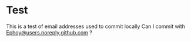 # Test
This is a test of email addresses used to commit locally
Can I commit with Ephoy@users.noreply.github.com ?
